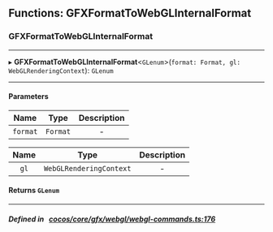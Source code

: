 ## Functions: GFXFormatToWebGLInternalFormat

### GFXFormatToWebGLInternalFormat


___
▸ **GFXFormatToWebGLInternalFormat**<`GLenum`\>(`format: Format, gl: WebGLRenderingContext`): `GLenum`
___


#### Parameters

| Name | Type | Description |
| :------: | :------: | :------: |
| `format` | `Format` | - |

| Name | Type | Description |
| :------: | :------: | :------: |
| `gl` | `WebGLRenderingContext` | - |


#### Returns `GLenum` 
___


##### Defined in &nbsp;   [cocos/core/gfx/webgl/webgl-commands.ts:176](https://github.com/cocos-creator/engine/blob/c7bf6b8a9/cocos/core/gfx/webgl/webgl-commands.ts#L176)&nbsp;
